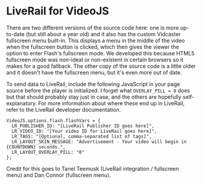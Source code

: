 LiveRail for VideoJS
====================

There are two different versions of the source code here: one is more up-to-date (but still about a year old) and it also has the custom Vidcaster fullscreen menu built-in. This displays a menu in the middle of the video when the fullscreen button is clicked, which then gives the viewer the option to enter Flash's fullscreen mode. We developed this because HTML5 fullscreen mode was non-ideal or non-existent in certain browsers so it makes for a good fallback. The other copy of the source code is a little older and it doesn't have the fullscreen menu, but it's even more out of date.

To send data to LiveRail, include the following JavaScript in your page source before the player is initialized. I forget what `OVERLAY_PILL = 0` does but that should probably stay just in case, and the others are hopefully self-explanatory. For more information about where these end up in LiveRail, refer to the LiveRail developer documentation.

    VideoJS.options.flash.flashVars = {
      LR_PUBLISHER_ID: "[LiveRail Publisher ID goes here]",
      LR_VIDEO_ID: "[Your video ID for LiveRail goes here]",
      LR_TAGS: "[Optional, comma-separated list of tags]",
      LR_LAYOUT_SKIN_MESSAGE: "Advertisement - Your video will begin in {COUNTDOWN} seconds.",
      LR_LAYOUT_OVERLAY_PILL: "0"
    };

Credit for this goes to Tanel Teemusk (LiveRail integration / fullscreen menu) and Dan Connor (fullscreen menu).